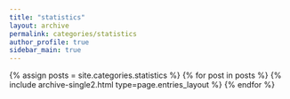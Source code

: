```yaml
---
title: "statistics"
layout: archive
permalink: categories/statistics
author_profile: true
sidebar_main: true
---
```

{% assign posts = site.categories.statistics %} {% for post in posts %} {% include archive-single2.html type=page.entries_layout %} {% endfor %}